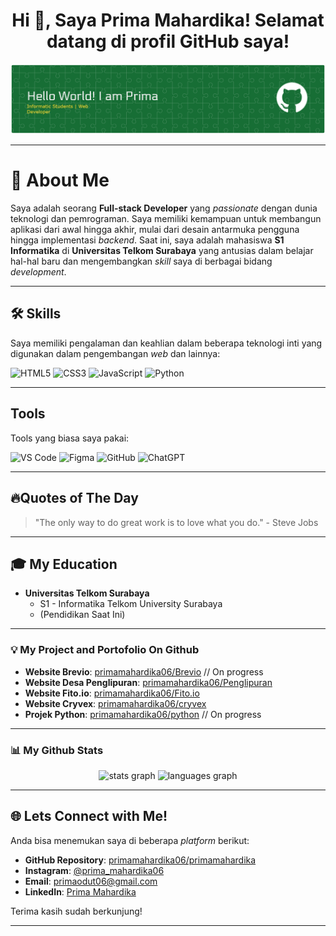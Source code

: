 <h1 align="center">
  Hi 👋, Saya Prima Mahardika! Selamat datang di profil GitHub saya!
</h1>

![prima](img/github-header-banner%20(2).png)

---

# 🚀 About Me

Saya adalah seorang **Full-stack Developer** yang _passionate_ dengan dunia teknologi dan pemrograman. Saya memiliki kemampuan untuk membangun aplikasi dari awal hingga akhir, mulai dari desain antarmuka pengguna hingga implementasi _backend_. Saat ini, saya adalah mahasiswa **S1 Informatika** di **Universitas Telkom Surabaya** yang antusias dalam belajar hal-hal baru dan mengembangkan _skill_ saya di berbagai bidang _development_.

---

## 🛠️ Skills

Saya memiliki pengalaman dan keahlian dalam beberapa teknologi inti yang digunakan dalam pengembangan _web_ dan lainnya:

<p align="left">
  <img src="https://img.shields.io/badge/HTML5-E34F26?style=for-the-badge&logo=html5&logoColor=white" alt="HTML5" />
  <img src="https://img.shields.io/badge/CSS3-1572B6?style=for-the-badge&logo=css3&logoColor=white" alt="CSS3" />
  <img src="https://img.shields.io/badge/JavaScript-F7DF1E?style=for-the-badge&logo=javascript&logoColor=black" alt="JavaScript" />
  <img src="https://img.shields.io/badge/Python-3776AB?style=for-the-badge&logo=python&logoColor=white" alt="Python" />
</p>

---

## Tools

Tools yang biasa saya pakai:

<p align="left">
  <img src="https://img.shields.io/badge/VS%20Code-0078D4?style=for-the-badge&logo=visualstudiocode&logoColor=white" alt="VS Code" />
  <img src="https://img.shields.io/badge/Figma-F24E1E?style=for-the-badge&logo=figma&logoColor=white" alt="Figma" />
  <img src="https://img.shields.io/badge/GitHub-181717?style=for-the-badge&logo=github&logoColor=white" alt="GitHub" />
  <img src="https://img.shields.io/badge/ChatGPT-00A67E?style=for-the-badge&logo=openai&logoColor=white" alt="ChatGPT" />
</p>

---

## 🔥Quotes of The Day 

> "The only way to do great work is to love what you do." - Steve Jobs

---

## 🎓 My Education

* **Universitas Telkom Surabaya**
    * S1 - Informatika Telkom University Surabaya
    * (Pendidikan Saat Ini)

---


### 💡 My Project and Portofolio On Github
   * **Website Brevio**: [primamahardika06/Brevio](https://primamahardika06.github.io/Brevio/) // On progress
   * **Website Desa Penglipuran**: [primamahardika06/Penglipuran](https://primamahardika06.github.io/Penglipuran/)
   * **Website Fito.io**: [primamahardika06/Fito.io](https://primamahardika06.github.io/Fito.io/)
   * **Website Cryvex**: [primamahardika06/cryvex](https://primamahardika06.github.io/cryvex/)
   * **Projek Python**: [primamahardika06/python](https://github.com/primamahardika06/python) // On progress

---


### 📊 My Github Stats

<div align="center">
  <img src="https://github-readme-stats.vercel.app/api?username=primamahardika06&hide_title=false&hide_rank=false&show_icons=true&include_all_commits=true&count_private=true&disable_animations=false&theme=dracula&locale=en&hide_border=false&order=1" height="150" alt="stats graph"  />
  <img src="https://github-readme-stats.vercel.app/api/top-langs?username=primamahardika06&locale=en&hide_title=false&layout=compact&card_width=320&langs_count=5&theme=dracula&hide_border=false&order=2" height="150" alt="languages graph"  />
</div>

---

## 🌐 Lets Connect with Me!

Anda bisa menemukan saya di beberapa _platform_ berikut:

* **GitHub Repository**: [primamahardika06/primamahardika](https://github.com/primamahardika06/primamahardika.git)
* **Instagram**: [@prima_mahardika06](https://www.instagram.com/prima_mahardika06/)
* **Email**: [primaodut06@gmail.com](mailto:primaodut06@gmail.com)
* **LinkedIn**: [Prima Mahardika](https://www.linkedin.com/in/prima-mahardika-7281ab345)

Terima kasih sudah berkunjung!

---


